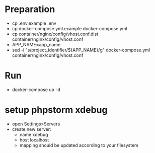 # Preparation
* cp .env.example .env
* cp docker-compose.yml.example docker-compose.yml
* cp container/nginx/config/vhost.conf.dist container/nginx/config/vhost.conf
* APP_NAME=app_name
* sed -i "s/project_identifier/${APP_NAME}/g" docker-compose.yml container/nginx/config/vhost.conf
# Run
* docker-compose up -d
# setup phpstorm xdebug
* open Settings>Servers
* create new server:
  * name xdebug
  * host localhost
  * mapping should be updated according to your filesystem
